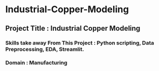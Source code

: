 # Industrial-Copper-Modeling

## Project Title : Industrial Copper Modeling
### Skills take away From This Project : Python scripting, Data Preprocessing, EDA, Streamlit.
### Domain : Manufacturing
